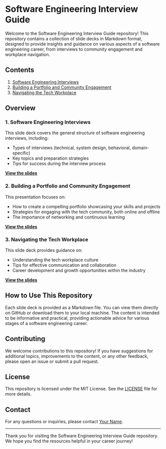 # Software Engineering Interview Guide

Welcome to the Software Engineering Interview Guide repository! This repository contains a collection of slide decks in Markdown format, designed to provide insights and guidance on various aspects of a software engineering career, from interviews to community engagement and workplace navigation.

## Contents

1. [Software Engineering Interviews](./interviews.md)
2. [Building a Portfolio and Community Engagement](./Building_a_Portfolio_and_Community_Engagement.md)
3. [Navigating the Tech Workplace](./Navigating_the_Tech_Workplace.md)

## Overview

### 1. Software Engineering Interviews

This slide deck covers the general structure of software engineering interviews, including:
- Types of interviews (technical, system design, behavioral, domain-specific)
- Key topics and preparation strategies
- Tips for success during the interview process

**[View the slides](./Software_Engineering_Interviews.md)**

### 2. Building a Portfolio and Community Engagement

This presentation focuses on:
- How to create a compelling portfolio showcasing your skills and projects
- Strategies for engaging with the tech community, both online and offline
- The importance of networking and continuous learning

**[View the slides](./Building_a_Portfolio_and_Community_Engagement.md)**

### 3. Navigating the Tech Workplace

This slide deck provides guidance on:
- Understanding the tech workplace culture
- Tips for effective communication and collaboration
- Career development and growth opportunities within the industry

**[View the slides](./Navigating_the_Tech_Workplace.md)**

## How to Use This Repository

Each slide deck is provided as a Markdown file. You can view them directly on GitHub or download them to your local machine. The content is intended to be informative and practical, providing actionable advice for various stages of a software engineering career.

## Contributing

We welcome contributions to this repository! If you have suggestions for additional topics, improvements to the content, or any other feedback, please open an issue or submit a pull request.

## License

This repository is licensed under the MIT License. See the [LICENSE](./LICENSE) file for more details.

## Contact

For any questions or inquiries, please contact [Your Name](mailto:okumu.otsembo@gmail.com).

---

Thank you for visiting the Software Engineering Interview Guide repository. We hope you find the resources helpful in your career journey!